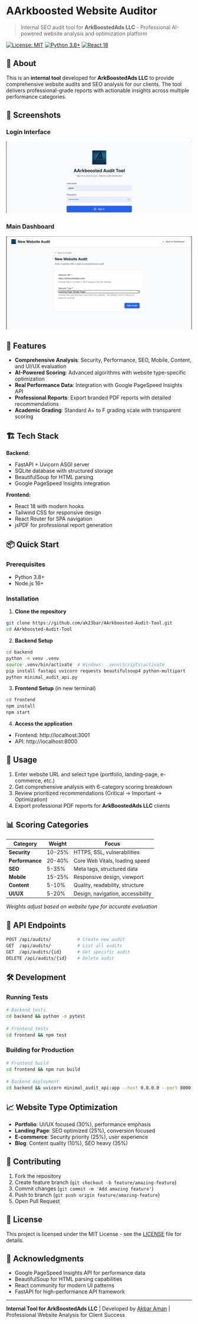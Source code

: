 # AArkboosted Website Auditor

> Internal SEO audit tool for **ArkBoostedAds LLC** - Professional AI-powered website analysis and optimization platform

[![License: MIT](https://img.shields.io/badge/License-MIT-yellow.svg)](https://opensource.org/licenses/MIT)
[![Python 3.8+](https://img.shields.io/badge/python-3.8+-blue.svg)](https://www.python.org/downloads/)
[![React 18](https://img.shields.io/badge/react-18.0+-61DAFB.svg)](https://reactjs.org/)

## 🏢 About

This is an **internal tool** developed for **ArkBoostedAds LLC** to provide comprehensive website audits and SEO analysis for our clients. The tool delivers professional-grade reports with actionable insights across multiple performance categories.

## 📸 Screenshots

### Login Interface
![Login Page](AAboosted%20ss1.png)

### Main Dashboard
![Main Interface](AAboosted%20ss.png)

## 🚀 Features

- **Comprehensive Analysis**: Security, Performance, SEO, Mobile, Content, and UI/UX evaluation
- **AI-Powered Scoring**: Advanced algorithms with website type-specific optimization
- **Real Performance Data**: Integration with Google PageSpeed Insights API
- **Professional Reports**: Export branded PDF reports with detailed recommendations
- **Academic Grading**: Standard A+ to F grading scale with transparent scoring

## 🏗️ Tech Stack

**Backend:**
- FastAPI + Uvicorn ASGI server
- SQLite database with structured storage
- BeautifulSoup for HTML parsing
- Google PageSpeed Insights integration

**Frontend:**
- React 18 with modern hooks
- Tailwind CSS for responsive design
- React Router for SPA navigation
- jsPDF for professional report generation

## 📦 Quick Start

### Prerequisites
- Python 3.8+
- Node.js 16+

### Installation

1. **Clone the repository**
```bash
git clone https://github.com/ak23bar/AArkboosted-Audit-Tool.git
cd AArkboosted-Audit-Tool
```

2. **Backend Setup**
```bash
cd backend
python -m venv .venv
source .venv/bin/activate  # Windows: .venv\Scripts\activate
pip install fastapi uvicorn requests beautifulsoup4 python-multipart
python minimal_audit_api.py
```

3. **Frontend Setup** (in new terminal)
```bash
cd frontend
npm install
npm start
```

4. **Access the application**
- Frontend: http://localhost:3001
- API: http://localhost:8000

## 🎯 Usage

1. Enter website URL and select type (portfolio, landing-page, e-commerce, etc.)
2. Get comprehensive analysis with 6-category scoring breakdown
3. Review prioritized recommendations (Critical → Important → Optimization)
4. Export professional PDF reports for **ArkBoostedAds LLC** clients

## 📊 Scoring Categories

| Category | Weight | Focus |
|----------|--------|-------|
| **Security** | 10-25% | HTTPS, SSL, vulnerabilities |
| **Performance** | 20-40% | Core Web Vitals, loading speed |
| **SEO** | 5-35% | Meta tags, structured data |
| **Mobile** | 15-25% | Responsive design, viewport |
| **Content** | 5-10% | Quality, readability, structure |
| **UI/UX** | 5-20% | Design, navigation, accessibility |

*Weights adjust based on website type for accurate evaluation*

## 🔧 API Endpoints

```bash
POST /api/audits/          # Create new audit
GET  /api/audits/          # List all audits  
GET  /api/audits/{id}      # Get specific audit
DELETE /api/audits/{id}    # Delete audit
```

## 🛠️ Development

### Running Tests
```bash
# Backend tests
cd backend && python -m pytest

# Frontend tests  
cd frontend && npm test
```

### Building for Production
```bash
# Frontend build
cd frontend && npm run build

# Backend deployment
cd backend && uvicorn minimal_audit_api:app --host 0.0.0.0 --port 8000
```

## 📈 Website Type Optimization

- **Portfolio**: UI/UX focused (30%), performance emphasis
- **Landing Page**: SEO optimized (25%), conversion focused
- **E-commerce**: Security priority (25%), user experience
- **Blog**: Content quality (10%), SEO heavy (35%)

## 🤝 Contributing

1. Fork the repository
2. Create feature branch (`git checkout -b feature/amazing-feature`)
3. Commit changes (`git commit -m 'Add amazing feature'`)
4. Push to branch (`git push origin feature/amazing-feature`)
5. Open Pull Request

## 📝 License

This project is licensed under the MIT License - see the [LICENSE](LICENSE) file for details.

## 🙏 Acknowledgments

- Google PageSpeed Insights API for performance data
- BeautifulSoup for HTML parsing capabilities
- React community for modern UI patterns
- FastAPI for high-performance API framework

---

**Internal Tool for ArkBoostedAds LLC** | Developed by [Akbar Aman](https://github.com/ak23bar) | Professional Website Analysis for Client Success

